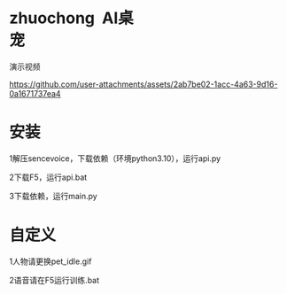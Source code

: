 # zhuochong  AI桌宠                                                      

演示视频

https://github.com/user-attachments/assets/2ab7be02-1acc-4a63-9d16-0a1671737ea4

# 安装
 1解压sencevoice，下载依赖（环境python3.10），运行api.py
 
 2下载F5，运行api.bat
 
 3下载依赖，运行main.py
  

# 自定义

 1人物请更换pet_idle.gif

 2语音请在F5运行训练.bat
